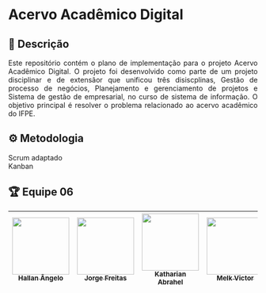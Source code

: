 <h1 align="center: justify">
    Acervo Acadêmico Digital</h1>

## :memo: Descrição
<p style="text-align: justify;">Este repositório contém o plano de implementação para o projeto Acervo Acadêmico Digital. O projeto foi desenvolvido como parte de um projeto disciplinar e de extensãor que unificou três disiscplinas, Gestão de processo de negócios, Planejamento e gerenciamento de projetos e Sistema de gestão de empresarial, no curso de sistema de informação. O objetivo principal é resolver o problema relacionado ao acervo acadêmico do IFPE.</p>

## :gear: Metodologia
Scrum adaptado<br>Kanban

## :trophy: Equipe 06

| [<img src="https://avatars.githubusercontent.com/u/109428550?v=4" width=115><br><sub>Hallan Ângelo</sub>](https://github.com/hallanangelo) | [<img src="https://avatars.githubusercontent.com/u/80436467?v=4" width=115><br><sub>Jorge Freitas</sub>](https://github.com/jorgelcff) | [<img src="https://avatars.githubusercontent.com/u/104030171?v=4" width=115><br><sub>Katharian Abrahel</sub>](https://github.com/katharianabrahel) | [<img src="https://avatars.githubusercontent.com/u/115114537?v=4" width=115><br><sub>Melk Victor</sub>](https://github.com/MelkVictor) | [<img src="https://avatars.githubusercontent.com/u/108599710?v=4" width=115><br><sub>Otavio Augusto</sub>](https://github.com/Otavio574) | [<img src="https://avatars.githubusercontent.com/u/86257548?v=4" width=115><br><sub>Renata Santana</sub>](https://github.com/RenataAndradeSnatana) |
| :--------------------------------------------------------------------------------------------------------------------------------------------: | :----------------------------------------------------------------------------------------------------------------------------------------: | :-----------------------------------------------------------------------------------------------------------------------------------------: | :-------------------------------------------------------------------------------------------------------------------------------------: | :------------------------------------------------------------------------------------------------------------------------------------------------: | :------------------------------------------------------------------------------------------------------------------------------------------------: |
